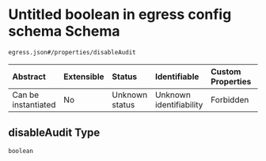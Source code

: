 # Untitled boolean in egress config schema Schema

```txt
egress.json#/properties/disableAudit
```



| Abstract            | Extensible | Status         | Identifiable            | Custom Properties | Additional Properties | Access Restrictions | Defined In                                                 |
| :------------------ | :--------- | :------------- | :---------------------- | :---------------- | :-------------------- | :------------------ | :--------------------------------------------------------- |
| Can be instantiated | No         | Unknown status | Unknown identifiability | Forbidden         | Allowed               | none                | [egress.json\*](../out/egress.json "open original schema") |

## disableAudit Type

`boolean`

